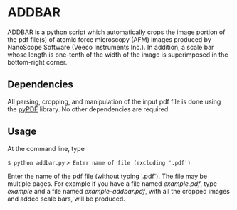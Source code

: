 ADDBAR
======

ADDBAR is a python script which automatically crops the image portion of the pdf file(s) of atomic force microscopy (AFM) images produced by NanoScope Software (Veeco Instruments Inc.). In addition, a scale bar whose length is one-tenth of the width of the image is superimposed in the bottom-right corner.


Dependencies
------------

All parsing, cropping, and manipulation of the input pdf file is done using the [pyPDF](http://pybrary.net/pyPdf/) library. No other dependencies are required.


Usage
-----

At the command line, type

`$ python addbar.py`
`> Enter name of file (excluding '.pdf')`

Enter the name of the pdf file (without typing '.pdf'). The file may be multiple pages. For example if you have a file named *example.pdf*, type *example* and a file named *example-addbar.pdf*, with all the cropped images and added scale bars, will be produced.
